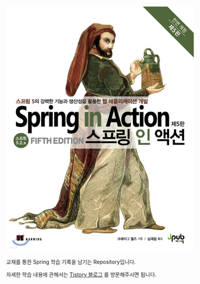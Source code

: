 ![](Cover.jpeg)

교재를 통한 Spring 학습 기록을 남기는 Repository입니다.

자세한 학습 내용에 관해서는 [Tistory 블로그](https://jaehoonman.tistory.com/category/%ED%94%84%EB%A1%9C%EA%B7%B8%EB%9E%98%EB%B0%8D%EC%96%B8%EC%96%B4/Spring) 를 방문해주시면 됩니다.